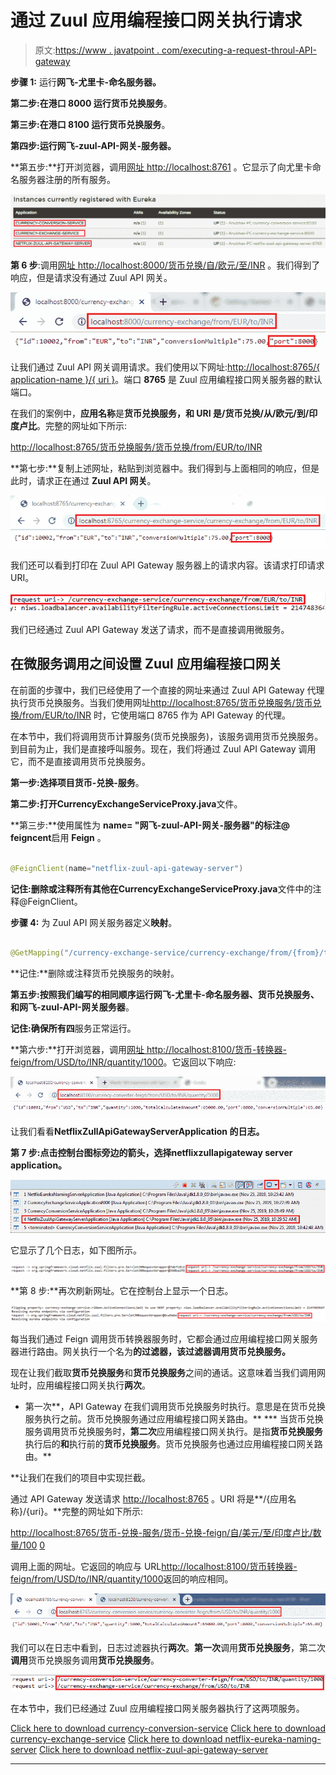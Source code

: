 # 通过 Zuul 应用编程接口网关执行请求

> 原文:[https://www . javatpoint . com/executing-a-request-throul-API-gateway](https://www.javatpoint.com/executing-a-request-through-zuul-api-gateway)

**步骤 1:** 运行**网飞-尤里卡-命名服务器。**

**第二步:**在港口 **8000** 运行**货币兑换服务**。

**第三步:**在港口 **8100** 运行**货币兑换服务**。

**第四步:**运行**网飞-zuul-API-网关-服务器。**

**第五步:**打开浏览器，调用[网址 http://localhost:8761](http://localhost:8761) 。它显示了向尤里卡命名服务器注册的所有服务。

![Executing a Request through Zuul API Gateway](img/5a1039e50e601ba8b3fb700042a917ab.png)

**第 6 步**:调用[网址 http://localhost:8000/货币兑换/自/欧元/至/INR](http://localhost:8000/currency-exchange/from/EUR/to/INR) 。我们得到了响应，但是请求没有通过 Zuul API 网关。

![Executing a Request through Zuul API Gateway](img/aa1f600ce5560f42c860861a77670e35.png)

让我们通过 Zuul API 网关调用请求。我们使用以下网址:[http://localhost:8765/{ application-name }/{ uri }](http://localhost:8765/%7bapplication-name%7d/%7buri%7d)。端口 **8765** 是 Zuul 应用编程接口网关服务器的默认端口。

在我们的案例中，**应用名称**是**货币兑换服务，**和 **URI** 是**/货币兑换/从/欧元/到/印度卢比**。完整的网址如下所示:

[http://localhost:8765/货币兑换服务/货币兑换/from/EUR/to/INR](http://localhost:8765/currency-exchange-service/currency-exchange/from/EUR/to/INR)

**第七步:**复制上述网址，粘贴到浏览器中。我们得到与上面相同的响应，但是此时，请求正在通过 **Zuul API 网关**。

![Executing a Request through Zuul API Gateway](img/b3db519763ebf1795c8fb33084798079.png)

我们还可以看到打印在 Zuul API Gateway 服务器上的请求内容。该请求打印请求 URI。

![Executing a Request through Zuul API Gateway](img/202ac4cf602cae1ef5eab4f8d3387411.png)

我们已经通过 Zuul API Gateway 发送了请求，而不是直接调用微服务。

## 在微服务调用之间设置 Zuul 应用编程接口网关

在前面的步骤中，我们已经使用了一个直接的网址来通过 Zuul API Gateway 代理执行货币兑换服务。当我们使用网址[http://localhost:8765/货币兑换服务/货币兑换/from/EUR/to/INR](http://localhost:8765/currency-exchange-service/currency-exchange/from/EUR/to/INR) 时，它使用端口 8765 作为 API Gateway 的代理。

在本节中，我们将调用货币计算服务(货币兑换服务)，该服务调用货币兑换服务。到目前为止，我们是直接呼叫服务。现在，我们将通过 Zuul API Gateway 调用它，而不是直接调用货币兑换服务。

**第一步:**选择项目**货币-兑换-服务**。

**第二步:**打开**CurrencyExchangeServiceProxy.java**文件。

**第三步:**使用属性为 **name= "网飞-zuul-API-网关-服务器"**的标注**@ feigncent**启用 **Feign** 。

```java

@FeignClient(name="netflix-zuul-api-gateway-server")

```

**记住:**删除或注释所有其他在**CurrencyExchangeServiceProxy.java**文件中的注释@FeignClient。

**步骤 4:** 为 Zuul API 网关服务器定义**映射**。

```java

@GetMapping("/currency-exchange-service/currency-exchange/from/{from}/to/{to}")

```

**记住:**删除或注释货币兑换服务的映射。

**第五步:**按照我们编写的相同顺序运行**网飞-尤里卡-命名服务器、货币兑换服务、**和**网飞-zuul-API-网关服务器**。

**记住:**确保所有**四**服务正常运行。

**第六步:**打开浏览器，调用[网址 http://localhost:8100/货币-转换器-feign/from/USD/to/INR/quantity/1000](http://localhost:8100/currency-converter-feign/from/USD/to/INR/quantity/1000)。它返回以下响应:

![Executing a Request through Zuul API Gateway](img/640f0fe95988be9acb965ada25ba975e.png)

让我们看看**NetflixZullApiGatewayServerApplication 的日志。**

**第 7 步:**点击控制台图标旁边的箭头，选择**netflixzullapigateway server application。**

![Executing a Request through Zuul API Gateway](img/4fed1966cfdf470e80bdf56004ea7b99.png)

它显示了几个日志，如下图所示。

![Executing a Request through Zuul API Gateway](img/2ab5f834f15f015f51df480b5b570af6.png)

**第 8 步:**再次刷新网址。它在控制台上显示一个日志。

![Executing a Request through Zuul API Gateway](img/80630fc3d95a86416bab9fae02d73643.png)

每当我们通过 Feign 调用货币转换器服务时，它都会通过应用编程接口网关服务器进行路由。网关执行一个名为**的过滤器，该过滤器调用货币兑换服务。**

现在让我们截取**货币兑换服务**和**货币兑换服务**之间的通话。这意味着当我们调用网址时，应用编程接口网关执行**两次**。

*   第一次**，API Gateway 在我们调用货币兑换服务时执行。意思是在货币兑换服务执行之前。货币兑换服务通过应用编程接口网关路由。**
***   当货币兑换服务调用货币兑换服务时，**第二次**应用编程接口网关执行。是指**货币兑换服务**执行后的**和**执行前的**货币兑换服务**。货币兑换服务也通过应用编程接口网关路由。**

 **让我们在我们的项目中实现拦截。

通过 API Gateway 发送请求 [http://localhost:8765](http://localhost:8765) 。URI 将是**/{应用名称}/{uri}。**完整的网址如下所示:

[http://localhost:8765/货币-兑换-服务/货币-兑换-feign/自/美元/至/印度卢比/数量/100](http://localhost:8765/currency-conversion-service/currency-converter-feign/from/USD/to/INR/quantity/100) <u>0</u>

调用上面的网址。它返回的响应与 URL[http://localhost:8100/货币转换器-feign/from/USD/to/INR/quantity/1000](http://localhost:8100/currency-converter-feign/from/USD/to/INR/quantity/1000)返回的响应相同。

![Executing a Request through Zuul API Gateway](img/bca23599809a874452d5aae23a010f1c.png)

我们可以在日志中看到，日志过滤器执行**两次**。**第一次**调用**货币兑换服务**，第二次**调用**货币兑换服务调用**货币兑换服务**。

![Executing a Request through Zuul API Gateway](img/bea656c123c3ab5193326ea30cf4c9eb.png)

在本节中，我们已经通过 Zuul 应用编程接口网关服务器执行了这两项服务。

[Click here to download currency-conversion-service](https://static.javatpoint.com/tutorial/microservices/download/request/currency-conversion-service.zip)
[Click here to download currency-exchange-service](https://static.javatpoint.com/tutorial/microservices/download/request/currency-exchange-service.zip)
[Click here to download netflix-eureka-naming-server](https://static.javatpoint.com/tutorial/microservices/download/request/netflix-eureka-naming-server.zip)
[Click here to download netflix-zuul-api-gateway-server](https://static.javatpoint.com/tutorial/microservices/download/request/netflix-zuul-api-gateway-server.zip)

* * ***